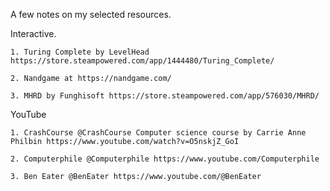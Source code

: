 A few notes on my selected resources.

Interactive.

    1. Turing Complete by LevelHead https://store.steampowered.com/app/1444480/Turing_Complete/

    2. Nandgame at https://nandgame.com/
    
    3. MHRD by Funghisoft https://store.steampowered.com/app/576030/MHRD/


YouTube

    1. CrashCourse @CrashCourse Computer science course by Carrie Anne Philbin https://www.youtube.com/watch?v=O5nskjZ_GoI
    
    2. Computerphile @Computerphile https://www.youtube.com/Computerphile

    3. Ben Eater @BenEater https://www.youtube.com/@BenEater